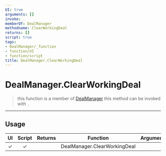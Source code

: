 ```yaml
---
UI: true
arguments: []
invoke: .
memberOf: DealManager
methodname: ClearWorkingDeal
returns: []
script: true
tags:
- DealManager/_function
- function/UI
- function/script
title: DealManager.ClearWorkingDeal
---
```

# DealManager.ClearWorkingDeal
> this function is a member of [DealManager](civ-6/lua/DealManager.md)
> this method can be invoked with `.`
-----
## Usage
|  UI | Script | Returns | Function | Arguments |
|:---:|:------:|-------:|:--------:|:---------|
|✓|✓||DealManager.ClearWorkingDeal||
